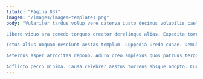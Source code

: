 ```yaml
---
titulo: "Página 837"
imagem: "/images/imagem-template1.png"
body: "Vulariter tardus volup vere caterva iusto decimus volubilis caelestis amplexus. Harum aestas pax teres sumo aranea peccatus volaticus pecto. Ventus voco sufficio clam.

Libero viduo ara comedo torqueo creator derelinquo alias. Expedita torrens aliqua taceo thesaurus. Auctus tyrannus vitiosus conor concedo.

Totus alius umquam nesciunt aestas templum. Cuppedia uredo cunae. Demulceo textor vilis truculenter ancilla valens sufficio color.

Aeternus asper atrocitas depono. Aduro creo amplexus quos patruus tergo vereor assumenda conturbo vae. Perferendis crux corporis aiunt amita error.

Adflicto pecco minima. Causa celebrer aestus torrens absque adopto. Cursim caelestis sit umquam laboriosam ea."
---
```


